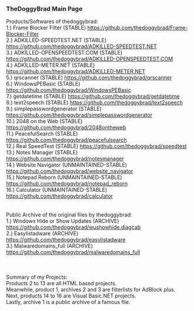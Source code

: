 ### TheDoggyBrad Main Page
Products/Softwares of thedoggybrad:
<br>
1.) Frame Blocker Filter (STABLE) https://github.com/thedoggybrad/Frame-Blocker-Filter 
<br>
2.) ADKILLED-SPEEDTEST.NET (STABLE) https://github.com/thedoggybrad/ADKILLED-SPEEDTEST.NET
<br>
3.) ADKILLED-OPENSPEEDTEST.COM (STABLE) https://github.com/thedoggybrad/ADKILLED-OPENSPEEDTEST.COM
<br>
4.) ADKILLED-METER.NET (STABLE) https://github.com/thedoggybrad/ADKILLED-METER.NET
<br>
5.) qrscanner (STABLE) https://github.com/thedoggybrad/qrscanner
<br>
6.) WindowsPEBasic (STABLE) https://github.com/thedoggybrad/WindowsPEBasic
<br>
7.) getdatetime (STABLE) https://github.com/thedoggybrad/getdatetime
<br>
8.) text2speech (STABLE) https://github.com/thedoggybrad/text2speech
<br>
9.) simplepasswordgenerator (STABLE) https://github.com/thedoggybrad/simplepasswordgenerator
<br>
10.) 2048 on the Web (STABLE) https://github.com/thedoggybrad/2048ontheweb
<br>
11.) PeacefulSearch (STABLE) https://github.com/thedoggybrad/peacefulsearch
<br>
12.) Real SpeedTest (STABLE) https://github.com/thedoggybrad/speedtest
<br>
13.) Notes Manager (STABLE) https://github.com/thedoggybrad/notesmanager
<br>
14.) Website Navigator (UNMAINTAINED-STABLE) https://github.com/thedoggybrad/website_navigator
<br>
15.) Notepad Reborn (UNMAINTAINED-STABLE) https://github.com/thedoggybrad/notepad_reborn
<br>
16.) Calculator (UNMAINTAINED-STABLE) https://github.com/thedoggybrad/calculator
<br>
<br>
<br>
Public Archive of the original files by thedoggybrad:
<br>
1.) Windows Hide or Show Updates (ARCHIVE) https://github.com/thedoggybrad/wushowhide.diagcab
<br>
2.) Easylistadware (ARCHIVE) https://github.com/thedoggybrad/easylistadware
<br>
3.) Malwaredomains_full (ARCHIVE) https://github.com/thedoggybrad/malwaredomains_full
<br>
<br>
<br>
<br>
Summary of my Projects:
<br>
Products 2 to 13 are all HTML based projects.
<br>
Meanwhile, product 1, archives 2 and 3 are filterlists for AdBlock plus.
<br>
Next, products 14 to 16 are Visual Basic.NET projects.
<br>
Lastly, archive 1 is a public archive of a famous file.
